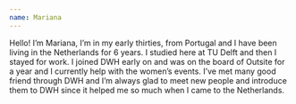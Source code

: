 ```yaml
---
name: Mariana
---
```


Hello! I’m Mariana, I’m in my early thirties, from Portugal and I have been living in the Netherlands for 6 years. I
studied here at TU Delft and then I stayed for work. I joined DWH early on and was on the board of Outsite for a year
and I currently help with the women’s events. I’ve met many good friend through DWH and I’m always glad to meet new
people and introduce them to DWH since it helped me so much when I came to the Netherlands.
